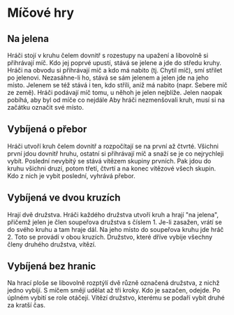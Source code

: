 Míčové hry
==========


Na jelena
---------

Hráči stojí v kruhu čelem dovnitř s rozestupy na upažení a libovolně si přihrávají míč. Kdo jej poprvé upustí, stává se jelene a jde do středu kruhy. Hráči na obvodu si přihrávají míč a kdo má nabito (tj. Chytil míč), smí střilet po jelenovi. Nezasáhne-li ho, stává se sám jelenem a jelen jde na jeho místo. Jelenem se též stává i ten, kdo stříli, aniž má nabito (napr. Sebere míč ze země). Hráči podávají míč tomu, u něhoh je jelen nejblíže. Jelen naopak pobíhá, aby byl od míče co nejdále
Aby hráči nezmenšovali kruh, musí si na začátku označit své místo.


Vybíjená o přebor
-----------------

Hráči utvoří kruh čelem dovnitř a rozpočítají se na první až čtvrté. Všichni první jdou dovnitř hruhu, ostatní si přihrávají míč a snaží se je co nejrychleji vybít. Poslední nevybitý se stává vítězem skupiny prvních. Pak jdou do kruhu všichni druzí, potom třetí, čtvrtí a na konec vítězové všech skupin. Kdo z nich je vybit poslední, vyhrává přebor.


Vybíjená ve dvou kruzích
------------------------
Hrají dvě družstva. Hráči každého družstva utvoří kruh a hrají "na jelena", přičemž jelen je člen soupeřova družstva s číslem 1. Je-li zasažen, vrátí se do svého kruhu a tam hraje dál. Na jeho místo do soupeřova kruhu jde hráč 2. Toto se provádí v obou kruzích. Družstvo, které dříve vybije všechny členy druhého družstva, vítězí.


Vybíjená bez hranic
-------------------

Na hrací ploše se libovolně rozptýlí dvě různě označená družstva, z nichž jedno vybíjí. S míčem smějí udělat až tři kroky. Kdo je sazačen, odejde. Po úplném vybití se role otáčejí.
Vítězí družstvo, kterému se podaří vybít druhé za kratší čas.
